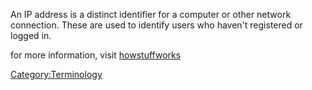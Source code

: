 An IP address is a distinct identifier for a computer or other network
connection. These are used to identify users who haven't registered or
logged in.

for more information, visit
[howstuffworks](http://computer.howstuffworks.com/question549.htm)

[Category:Terminology](Category:Terminology "wikilink")